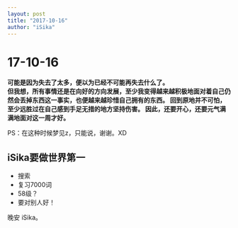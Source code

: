 ```yaml
---
layout: post
title: "2017-10-16"
author: "iSika"
---
```

# 17-10-16
**可能是因为失去了太多，便以为已经不可能再失去什么了。  
但我想，所有事情还是在向好的方向发展，至少我变得越来越积极地面对着自己仍然会丢掉东西这一事实，也便越来越珍惜自己拥有的东西。
回到原地并不可怕，至少远胜过在自己感到手足无措的地方坚持伤害。
因此，还要开心，还要元气满满地面对这一周才好。**

PS：在这种时候梦见z，只能说，谢谢。XD

## iSika要做世界第一
* 搜索
* 复习7000词
* 58级？
* 要对别人好！

晚安 iSika。

